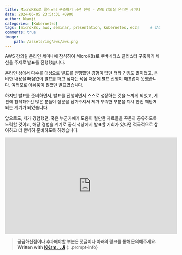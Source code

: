 ```yaml
---
title: MicroK8s로 클러스터 구축하기 세션 진행 - AWS 강의실 온라인 세미나
date: 2024-06-05 23:53:31 +0900
author: kkamji
categories: [Kubernetes]
tags: [microk8s, aws, seminar, presentation, kubernetes, ec2]     # TAG names should always be lowercase
comments: true
image:
    path: /assets/img/aws/aws.png
---
```


AWS 강의실 온라인 세미나에 참석하여 MicroK8s로 쿠버네티스 클러스터 구축하기 세션을 주제로 발표를 진행했습니다.

온라인 상에서 다수를 대상으로 발표를 진행했던 경험이 없던 터라 긴장도 많이했고, 준비한 내용을 빠짐없이 발표를 하고 싶다는 욕심 때문에 발표 진행이 매끄럽지 못했습니다. 여러모로 아쉬움이 많았던 발표였습니다.

하지만 발표를 준비하면서, 발표를 진행하면서 스스로 성장하는 것을 느끼게 되었고, 세션에 참석해주신 많은 분들이 질문을 남겨주셔서 제가 부족한 부분을 다시 한번 깨닫게 되는 계기가 되었습니다.

앞으로도, 제가 경험했던, 혹은 누군가에게 도움이 될만한 자료들을 꾸준히 공유하도록 노력할 것이고, 해당 경험을 계기로 공식 석상에서 발표할 기회가 있다면 적극적으로 참여하고 더 완벽히 준비하도록 하겠습니다.

<div class="video-container">
    <iframe width="560" height="315" src="https://www.youtube.com/embed/i2Is1_b1Hgw?si=MVu-qU4susfF5rB3" frameborder="0" allowfullscreen></iframe>
</div>

> **궁금하신점이나 추가해야할 부분은 댓글이나 아래의 링크를 통해 문의해주세요.**  
> **Written with [KKam.\_\.Ji](https://www.instagram.com/kkam._.ji/)**
{: .prompt-info}
